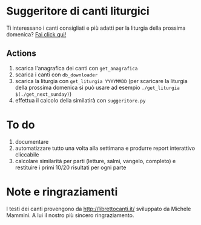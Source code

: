 # Suggeritore di canti liturgici

Ti interessano i canti consigliati e più adatti per la liturgia della prossima domenica? [Fai click qui!](suggerimenti/suggerimenti-latest.md)

## Actions
1. scarica l'anagrafica dei canti con `get_anagrafica`
1. scarica i canti con `db_downloader`
1. scarica la liturgia con `get_liturgia YYYYMMDD` (per scaricare la liturgia della prossima domenica si può usare ad esempio `./get_liturgia $(./get_next_sunday)`)
1. effettua il calcolo della similatirà con `suggeritore.py`

# To do
1. documentare
1. automatizzare tutto una volta alla settimana e produrre report interattivo cliccabile
1. calcolare similarità per parti (letture, salmi, vangelo, completo) e restituire i primi 10/20 risultati per ogni parte

# Note e ringraziamenti
I testi dei canti provengono da http://librettocanti.it/ sviluppato da Michele Mammini. A lui il nostro più sincero ringraziamento.